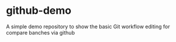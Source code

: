 # github-demo
A simple demo repository to show the basic Git workflow
editing for compare banches via github

